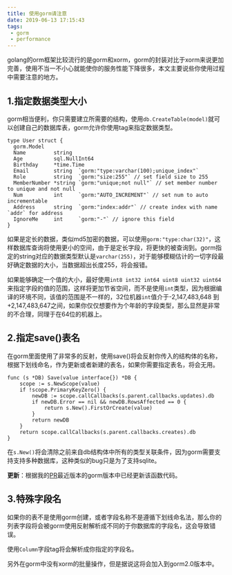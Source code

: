 ```yaml
---
title: 使用gorm请注意
date: 2019-06-13 17:15:43
tags:
 - gorm
 - performance
---
```


golang的orm框架比较流行的是gorm和xorm，gorm的封装对比于xorm来说更加完善，使用不当一不小心就能使你的服务性能下降很多，本文主要说些你使用过程中需要注意的地方。

## 1.指定数据类型大小
gorm相当便利，你只需要建立所需要的结构，使用``db.CreateTable(model)``就可以创建自己的数据库表，gorm允许你使用tag来指定数据类型。
```
type User struct {
  gorm.Model
  Name         string
  Age          sql.NullInt64
  Birthday     *time.Time
  Email        string  `gorm:"type:varchar(100);unique_index"`
  Role         string  `gorm:"size:255"` // set field size to 255
  MemberNumber *string `gorm:"unique;not null"` // set member number to unique and not null
  Num          int     `gorm:"AUTO_INCREMENT"` // set num to auto incrementable
  Address      string  `gorm:"index:addr"` // create index with name `addr` for address
  IgnoreMe     int     `gorm:"-"` // ignore this field
}
```
如果是定长的数据，类似md5加密的数据，可以使用``gorm:"type:char(32)"``，这样数据库查询将使用更小的空间，由于是定长字段，将更快的被查询到。gorm指定的string对应的数据类型默认是``varchar(255)``，对于能够模糊估计的一切字段最好确定数据的大小，当数据超出长度255，将会报错。

如果能够确定一个值的大小，最好使用``int8 int32 int64 uint8 uint32 uint64``来指定字段的值的范围，这样将更加节省空间，而不是使用``int``类型，因为根据编译的环境不同，该值的范围是不一样的，32位机器``int``值介于-2,147,483,648 到+2,147,483,647之间，如果你仅仅想要作为个年龄的字段类型，那么显然是非常的不合理，同理于在64位的机器上。

## 2.指定save()表名
在gorm里面使用了非常多的反射，使用save()将会反射你传入的结构体的名称，根据下划线命名，作为更新或者新建的表名，如果你需要指定表名，将会无用。
```
func (s *DB) Save(value interface{}) *DB {
	scope := s.NewScope(value)
	if !scope.PrimaryKeyZero() {
		newDB := scope.callCallbacks(s.parent.callbacks.updates).db
		if newDB.Error == nil && newDB.RowsAffected == 0 {
			return s.New().FirstOrCreate(value)
		}
		return newDB
	}
	return scope.callCallbacks(s.parent.callbacks.creates).db
}
```
在``s.New()``将会清除之前来自db结构体中所有的类型关联条件，因为gorm需要支持支持多种数据库，这种类似的bug只是为了支持sqlite。

**更新**：根据我的[PR](https://github.com/jinzhu/gorm/commit/321c636b9da51a621d51b938b404ccd5a131e299)最近版本的gorm版本中已经更新该函数代码。

## 3.特殊字段名
如果你的表不是使用gorm创建，或者字段名称不是遵循下划线命名法，那么你的列表字段将会被gorm使用反射解析成不同的于你数据库的字段名，这会导致错误。

使用``Column``字段tag将会解析成你指定的字段名。

另外在gorm中没有xorm的批量操作，但是据说这将会加入到gorm2.0版本中。